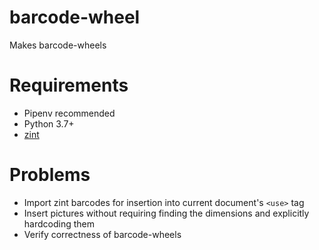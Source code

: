 # barcode-wheel

Makes barcode-wheels

# Requirements

- Pipenv recommended
- Python 3.7+
- [zint](https://zint.org.uk/)

# Problems

- Import zint barcodes for insertion into current document's `<use>` tag
- Insert pictures without requiring finding the dimensions and explicitly hardcoding them
- Verify correctness of barcode-wheels
